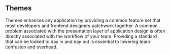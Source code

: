 ## Themes

Themes enhances any application by providing a common feature set that most developers and frontend designers patchwork together. A common problem associated with the presentation layer of application design is often directly associated with the workflow of your team. Providing a standard that can be looked to day in and day out is essential to lowering team confusion and overhead.
